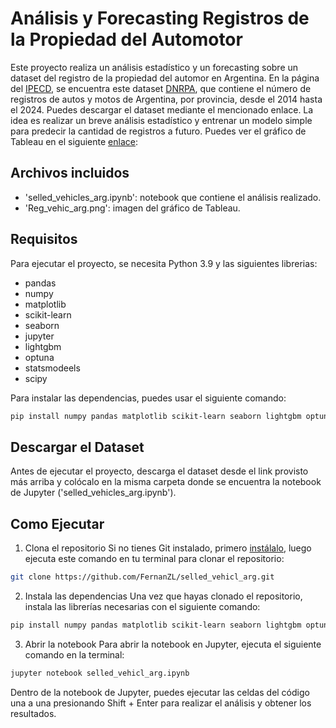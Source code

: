 # Análisis y Forecasting Registros de la Propiedad del Automotor

Este proyecto realiza un análisis estadístico y un forecasting sobre un dataset del registro de la propiedad del automor en Argentina.
En la página del [IPECD](https://estadistica.corrientes.gob.ar/datosabiertos/), se encuentra este dataset [DNRPA](https://estadistica.corrientes.gob.ar/datosabiertos/files?dataset=5), que contiene el número de registros de autos y motos de Argentina, por provincia, desde el 2014 hasta el 2024. Puedes descargar el dataset mediante el mencionado enlace.
La idea es realizar un breve análisis estadístico y entrenar un modelo simple para predecir la cantidad de registros a futuro. 
Puedes ver el gráfico de Tableau en el siguiente [enlace](https://public.tableau.com/views/Book1_17405003357540/Dashboard1?:language=en-US&:sid=&:redirect=auth&:display_count=n&:origin=viz_share_link): 

## Archivos incluidos

- 'selled_vehicles_arg.ipynb': notebook que contiene el análisis realizado.
- 'Reg_vehic_arg.png': imagen del gráfico de Tableau.

## Requisitos

Para ejecutar el proyecto, se necesita Python 3.9 y las siguientes librerias: 
- pandas
- numpy
- matplotlib
- scikit-learn
- seaborn
- jupyter
- lightgbm
- optuna
- statsmodeels
- scipy

Para instalar las dependencias, puedes usar el siguiente comando:

```bash
pip install numpy pandas matplotlib scikit-learn seaborn lightgbm optuna statsmodels scipy jupyter
```

## Descargar el Dataset
Antes de ejecutar el proyecto, descarga el dataset desde el link provisto más arriba y colócalo en la misma carpeta donde se encuentra la notebook de Jupyter ('selled_vehicles_arg.ipynb').

## Como Ejecutar

1. Clona el repositorio
Si no tienes Git instalado, primero [instálalo](https://git-scm.com/), luego ejecuta este comando en tu terminal para clonar el repositorio:
```bash
git clone https://github.com/FernanZL/selled_vehicl_arg.git
```

2. Instala las dependencias
Una vez que hayas clonado el repositorio, instala las librerías necesarias con el siguiente comando:
```bash
pip install numpy pandas matplotlib scikit-learn seaborn lightgbm optuna statsmodels scipy jupyter
```

3. Abrir la notebook
Para abrir la notebook en Jupyter, ejecuta el siguiente comando en la terminal:

```bash
jupyter notebook selled_vehicl_arg.ipynb
```

Dentro de la notebook de Jupyter, puedes ejecutar las celdas del código una a una presionando Shift + Enter para realizar el análisis y obtener los resultados.
